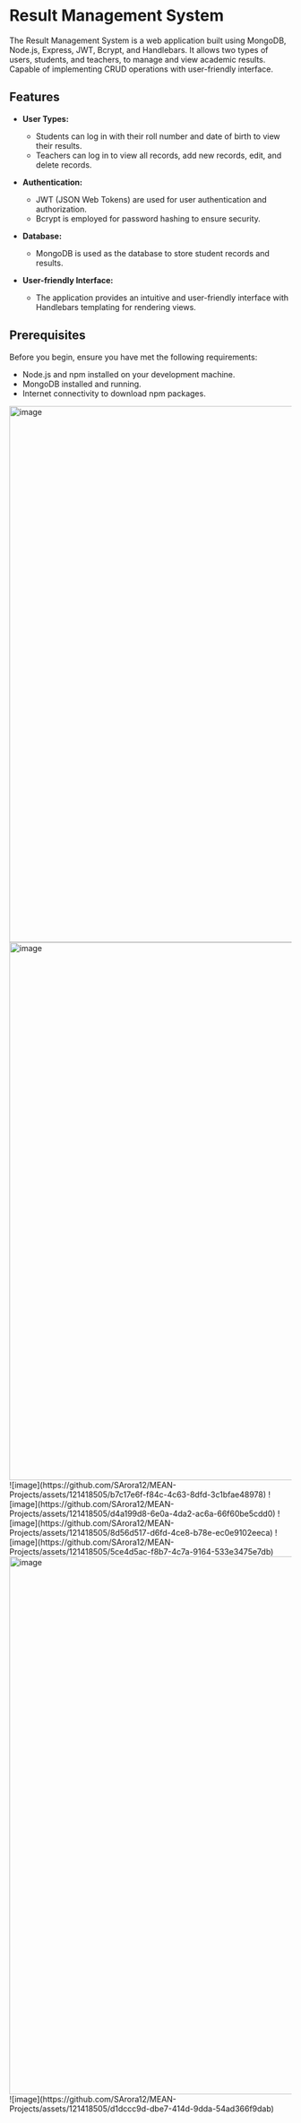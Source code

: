 # Result Management System

The Result Management System is a web application built using MongoDB, Node.js, Express, JWT, Bcrypt, and Handlebars. It allows two types of users, students, and teachers, to manage and view academic results.
Capable of implementing CRUD operations with user-friendly interface.
## Features

- **User Types:**
  - Students can log in with their roll number and date of birth to view their results.
  - Teachers can log in to view all records, add new records, edit, and delete records.

- **Authentication:**
  - JWT (JSON Web Tokens) are used for user authentication and authorization.
  - Bcrypt is employed for password hashing to ensure security.

- **Database:**
  - MongoDB is used as the database to store student records and results.

- **User-friendly Interface:**
  - The application provides an intuitive and user-friendly interface with Handlebars templating for rendering views.

## Prerequisites

Before you begin, ensure you have met the following requirements:

- Node.js and npm installed on your development machine.
- MongoDB installed and running.
- Internet connectivity to download npm packages.
<img width="957" alt="image" src="https://github.com/SArora12/MEAN-Projects/assets/121418505/504404b5-b0a2-45f7-9f0a-e0ce248577d1">
<img width="960" alt="image" src="https://github.com/SArora12/MEAN-Projects/assets/121418505/db524997-38a9-4fd3-a45b-e69b8fbad185">
![image](https://github.com/SArora12/MEAN-Projects/assets/121418505/b7c17e6f-f84c-4c63-8dfd-3c1bfae48978)
![image](https://github.com/SArora12/MEAN-Projects/assets/121418505/d4a199d8-6e0a-4da2-ac6a-66f60be5cdd0)
![image](https://github.com/SArora12/MEAN-Projects/assets/121418505/8d56d517-d6fd-4ce8-b78e-ec0e9102eeca)
![image](https://github.com/SArora12/MEAN-Projects/assets/121418505/5ce4d5ac-f8b7-4c7a-9164-533e3475e7db)
<img width="960" alt="image" src="https://github.com/SArora12/MEAN-Projects/assets/121418505/63e089bf-3eb0-45b0-8346-b21af5b2384d">
![image](https://github.com/SArora12/MEAN-Projects/assets/121418505/d1dccc9d-dbe7-414d-9dda-54ad366f9dab)

